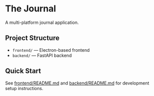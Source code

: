 # The Journal

A multi-platform journal application.

## Project Structure

- `frontend/` — Electron-based frontend
- `backend/` — FastAPI backend

## Quick Start

See [frontend/README.md](frontend/README.md) and [backend/README.md](backend/README.md) for development setup instructions.